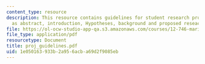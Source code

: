 ```yaml
---
content_type: resource
description: This resource contains guidelines for student research proposals such
  as abstract, introduction, Hypotheses, background and proposed reseach.
file: https://ol-ocw-studio-app-qa.s3.amazonaws.com/courses/12-746-marine-organic-geochemistry-spring-2005/1e050163933b2a956acba69d2f9085eb_proj_guidelines.pdf
file_type: application/pdf
resourcetype: Document
title: proj_guidelines.pdf
uid: 1e050163-933b-2a95-6acb-a69d2f9085eb
---
```

